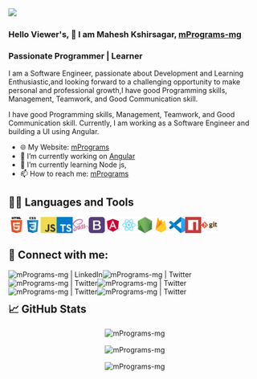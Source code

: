 <img src="https://github-hero-readme.vercel.app/api?username=mPrograms-mg&linkedin=MaheshK&twitter=mPrograms92&description=Software%20Engineer|%20JavaScript%20|%20TypeScript&width=%27100%%27">

<br>

### Hello Viewer's, 👋 I am Mahesh Kshirsagar, [mPrograms-mg][website]

### Passionate Programmer | Learner

I am a Software Engineer, passionate about Development and Learning Enthusiastic,and looking forward to a challenging opportunity to make personal and professional growth,I have good Programming skills, Management, Teamwork, and Good Communication skill.

I have good Programming skills, Management, Teamwork, and Good Communication skill. Currently, I am working as a Software Engineer and building a UI using Angular.

- 🌐 My Website: [mPrograms][website]
- 🔭 I’m currently working on [Angular][angular]
- 🌱 I’m currently learning Node js,
- 📫 How to reach me: [mPrograms][twitter]

## 👨‍💻 Languages and Tools

<img align="left" alt="HTML5" height="32" width="32" src="https://raw.githubusercontent.com/github/explore/80688e429a7d4ef2fca1e82350fe8e3517d3494d/topics/html/html.png" />
<img align="left" alt="CSS3" height="32" width="32" src="https://raw.githubusercontent.com/github/explore/80688e429a7d4ef2fca1e82350fe8e3517d3494d/topics/css/css.png" />
<img align="left" alt="JS"height="32" width="32" src="https://raw.githubusercontent.com/github/explore/80688e429a7d4ef2fca1e82350fe8e3517d3494d/topics/javascript/javascript.png" />
<img align="left" alt="Typescript"height="32" width="32" src="https://raw.githubusercontent.com/github/explore/80688e429a7d4ef2fca1e82350fe8e3517d3494d/topics/typescript/typescript.png" />
<img align="left" alt="Sass" height="32" width="32" src="https://raw.githubusercontent.com/github/explore/80688e429a7d4ef2fca1e82350fe8e3517d3494d/topics/sass/sass.png" />
<img align="left" alt="Bootstrap" height="32" width="32" src="https://raw.githubusercontent.com/github/explore/80688e429a7d4ef2fca1e82350fe8e3517d3494d/topics/bootstrap/bootstrap.png" />
<img align="left" alt="Angular"height="32" width="32" src="https://raw.githubusercontent.com/github/explore/80688e429a7d4ef2fca1e82350fe8e3517d3494d/topics/angular/angular.png" />
<img align="left" alt="Typescript"height="32" width="32" src="https://raw.githubusercontent.com/github/explore/80688e429a7d4ef2fca1e82350fe8e3517d3494d/topics/react/react.png" />
<img align="left" alt="Typescript"height="32" width="32" src="https://raw.githubusercontent.com/github/explore/80688e429a7d4ef2fca1e82350fe8e3517d3494d/topics/nodejs/nodejs.png" />  
<img align="left" alt="Firebase"height="32" width="32" src="https://raw.githubusercontent.com/github/explore/80688e429a7d4ef2fca1e82350fe8e3517d3494d/topics/firebase/firebase.png" />
<img align="left" alt="VS Code"height="32" width="32" src="https://raw.githubusercontent.com/github/explore/80688e429a7d4ef2fca1e82350fe8e3517d3494d/topics/visual-studio-code/visual-studio-code.png" />
<img align="left" alt="VS Code"height="32" width="32" src="https://raw.githubusercontent.com/github/explore/80688e429a7d4ef2fca1e82350fe8e3517d3494d/topics/npm/npm.png" />
<img align="left" alt="VS Code"height="32" width="32" src="https://raw.githubusercontent.com/github/explore/80688e429a7d4ef2fca1e82350fe8e3517d3494d/topics/git/git.png" />

<br />
<br />

## 🤝 Connect with me:

[<img align="left" alt="mPrograms-mg | LinkedIn" src="https://img.shields.io/badge/LinkedIn-0077B5?style=for-the-badge&logo=linkedin&logoColor=white" />][linkedin]

[<img align="left" alt="mPrograms-mg | Twitter" src="https://img.shields.io/badge/Twitter-1DA1F2?style=for-the-badge&logo=twitter&logoColor=white" />][twitter]

[<img align="left" alt="mPrograms-mg | Twitter" src="https://img.shields.io/badge/Instagram-red?style=for-the-badge&logo=instagram&logoColor=white" />][instagram]

[<img align="left" alt="mPrograms-mg | Twitter" src="https://img.shields.io/badge/Github-black?style=for-the-badge&logo=github&logoColor=white" />][github]

[<img align="left" alt="mPrograms-mg | Twitter" src="https://img.shields.io/badge/Medium-black?style=for-the-badge&logo=medium&logoColor=white" />][medium]

[<img align="left" alt="mPrograms-mg | Twitter" src="https://img.shields.io/badge/hashnode-blue?style=for-the-badge&logo=hashnode&logoColor=white" />][hashnode]

<br/>
<br/>

## &#x1f4c8; GitHub Stats

<p align="center"><img align="center" src=https://github-readme-stats.vercel.app/api/top-langs/?username=mPrograms-mg&layout=compact" alt="mPrograms-mg" />

<br />

<p align="center"><img align="center" src="https://github-readme-stats.vercel.app/api?username=mPrograms-mg&show_icons=true&theme=default#gh-light-mode-only" alt="mPrograms-mg"/>

<br />

<p align="center"><img align="center" src="https://github-readme-streak-stats.herokuapp.com/?user=mPrograms-mg&theme=radical&hide_border=true&border_radius=5&date_format=j%20M%5B%20Y%5D" alt="mPrograms-mg"/>

[website]: https://mprograms-mg.github.io/Digital-CV/
[twitter]: https://twitter.com/mPrograms92
[linkedin]: https://www.linkedin.com/in/mahesh-kshirsagar-a4b330173/
[instagram]: https://www.instagram.com/9_2mahesh/
[medium]: https://medium.com/me/stories/public
[github]: https://github.com/mPrograms-mg
[angular]: https://angular.io/docs
[hashnode]: https://mprograms-mg.hashnode.dev/

<!-- https://komarev.com/ghpvc/?username=mprogram-mg&label=Profile%20views&color=0e75b6&style=fla -->

